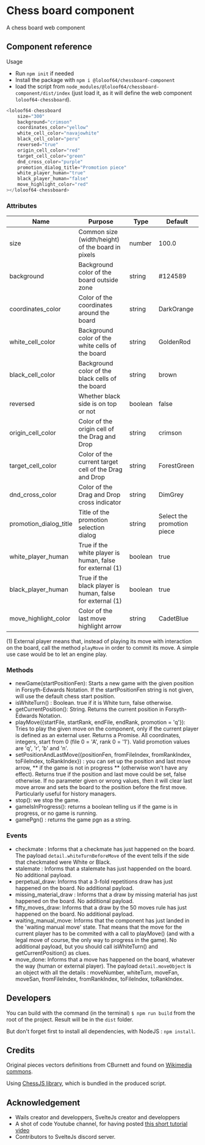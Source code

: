 # Chess board component

A chess board web component

## Component reference

Usage

* Run `npm init` if needed
* Install the package with `npm i @loloof64/chessboard-component`
* load the script from `node_modules/@loloof64/chessboard-component/dist/index` (just load it, as it will define the web component `loloof64-chessboard`).

```javascript
<loloof64-chessboard
    size="300"
    background="crimson"
    coordinates_color="yellow"
    white_cell_color="navajowhite"
    black_cell_color="peru"
    reversed="true"
    origin_cell_color="red"
    target_cell_color="green"
    dnd_cross_color="purple"
    promotion_dialog_title="Promotion piece"
    white_player_human="true"
    black_player_human="false"
    move_highlight_color="red"
></loloof64-chessboard>
```

### Attributes

| Name                   | Purpose                                                   | Type    | Default                    |
|------------------------|-----------------------------------------------------------|---------|----------------------------|
| size                   | Common size (width/height) of the board in pixels         | number  | 100.0                      |
| background             | Background color of the board outside zone                | string  | #124589                    |
| coordinates_color       | Color of the coordinates around the board                 | string  | DarkOrange                 |
| white_cell_color         | Background color of the white cells of the board          | string  | GoldenRod                  |
| black_cell_color         | Background color of the black cells of the board          | string  | brown                      |
| reversed               | Whether black side is on top or not                       | boolean | false                      |
| origin_cell_color      | Color of the origin cell of the Drag and Drop             | string  | crimson                    |
| target_cell_color      | Color of the current target cell of the Drag and Drop     | string  | ForestGreen                |
| dnd_cross_color        | Color of the Drag and Drop cross indicator                | string  | DimGrey                    |
| promotion_dialog_title | Title of the promotion selection dialog                   | string  | Select the promotion piece |
| white_player_human     | True if the white player is human, false for external (1) | boolean | true                       |
| black_player_human     | True if the black player is human, false for external (1) | boolean | true                       |
| move_highlight_color   | Color of the last move highlight arrow                    | string  | CadetBlue                  |

(1) External player means that, instead of playing its move with interaction on the board, call the method `playMove` in order to commit its move. A simple use case would be to let an engine play.


### Methods

* newGame(startPositionFen): Starts a new game with the given position in Forsyth-Edwards Notation. If the startPositionFen string is not given, will use the default chess start position.
* isWhiteTurn() : Boolean. true if it is White turn, false otherwise.
* getCurrentPosition(): String. Returns the current position in Forsyth-Edwards Notation.
* playMove({startFile, startRank, endFile, endRank, promotion = 'q'}): Tries to play the given move on the component, only if the current player is defined as an external user. Returns a Promise. All coordinates, integers, start from 0 (file 0 = 'A', rank 0 = '1'). Valid promotion values are 'q', 'r', 'b' and 'n'.
* setPositionAndLastMove({positionFen, fromFileIndex, fromRankIndex, toFileIndex, toRankIndex}) : you can set up the position and last move arrow, ** if the game is not in progress ** (otherwise won't have any effect). Returns true if the position and last move could be set, false otherwise. If no parameter given or wrong values, then it will clear last move arrow and sets the board to the position before the first move. Particularly useful for history managers.
* stop(): we stop the game.
* gameIsInProgress(): returns a boolean telling us if the game is in progress, or no game is running.
* gamePgn() : returns the game pgn as a string.

### Events

* checkmate : Informs that a checkmate has just happened on the board. The payload `detail.whiteTurnBeforeMove` of the event tells if the side that checkmated were White or Black.
* stalemate : Informs that a stalemate has just happended on the board. No additional payload.
* perpetual_draw: Informs that a 3-fold repetitions draw has just happened on the board. No additional payload.
* missing_material_draw : Informs that a draw by missing material has just happened on the board. No additional payload.
* fifty_moves_draw: Informs that a draw by the 50 moves rule has just happened on the board. No additional payload.
* waiting_manual_move: Informs that the component has just landed in the 'waiting manual move' state. That means that the move for the current player has to be commited with a call to playMove() (and with a legal move of course, the only way to progress in the game). No additional payload, but you should call isWhiteTurn() and getCurrentPosition() as clues.
* move_done: Informs that a move has happened on the board, whatever the way (human or external player). The payload `detail.moveObject` is an object with all the details : moveNumber, whiteTurn, moveFan, moveSan, fromFileIndex, fromRankIndex, toFileIndex, toRankIndex.

## Developers

You can build with the command (in the terminal) `$ npm run build` from the root of the project. Result will be in the `dist` folder.

But don't forget first to install all dependencies, with NodeJS : `npm install`.

## Credits

Original pieces vectors definitions from CBurnett and found on [Wikimedia commons](https://commons.wikimedia.org/wiki/Category:SVG_chess_pieces).

Using [ChessJS library](https://github.com/jhlywa/chess.js), which is bundled in the produced script.

## Acknowledgement

* Wails creator and developpers, SvelteJs creator and developpers
* A shot of code Youtube channel, for having posted [this short tutorial video](https://www.youtube.com/watch?time_continue=471&v=p3u5rdJH9BM&feature=emb_logo)
* Contributors to SvelteJs discord server.